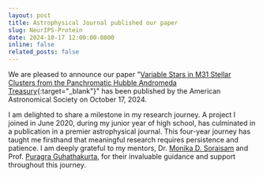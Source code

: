 ```yaml
---
layout: post
title: Astrophysical Journal published our paper
slug: NeurIPS-Protein
date: 2024-10-17 12:00:00-0800
inline: false
related_posts: false
---
```


We are pleased to announce our paper "[Variable Stars in M31 Stellar Clusters from the Panchromatic Hubble Andromeda Treasury](https://iopscience.iop.org/article/10.3847/1538-4357/ad6eff/meta){:target="_blank"}" has been published by the American Astronomical Society on October 17, 2024.

I am delighted to share a milestone in my research journey. A project I joined in June 2020, during my junior year of high school, has culminated in a publication in a premier astrophysical journal. This four-year journey has taught me firsthand that meaningful research requires persistence and patience. I am deeply grateful to my mentors, Dr. [Monika D. Soraisam](https://inspirehep.net/authors/1915247) and Prof. [Puragra Guhathakurta](https://www.astro.ucsc.edu/faculty/index.php?uid=pguhatha), for their invaluable guidance and support throughout this journey.
